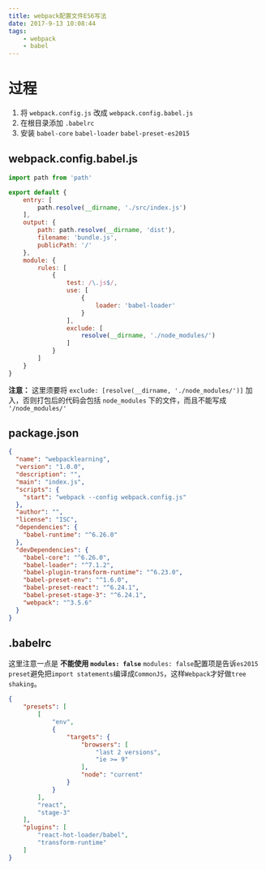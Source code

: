 ```yaml
---
title: webpack配置文件ES6写法
date: 2017-9-13 10:08:44
tags:
    - webpack
    - babel
---
```

# 过程

1. 将 `webpack.config.js` 改成 `webpack.config.babel.js`
1. 在根目录添加 `.babelrc`
1. 安装 `babel-core` `babel-loader` `babel-preset-es2015`

## webpack.config.babel.js

```javascript
import path from 'path'

export default {
    entry: [
        path.resolve(__dirname, './src/index.js')
    ],
    output: {
        path: path.resolve(__dirname, 'dist'),
        filename: 'bundle.js',
        publicPath: '/'
    },
    module: {
        rules: [
            {
                test: /\.js$/,
                use: [
                    {
                        loader: 'babel-loader'
                    }
                ],
                exclude: [
                    resolve(__dirname, './node_modules/')
                ]
            }
        ]
    }
}
```

**注意：** 这里须要将 `exclude: [resolve(__dirname, './node_modules/')]` 加入，否则打包后的代码会包括 `node_modules` 下的文件，而且不能写成 `'/node_modules/'`

## package.json

```json
{
  "name": "webpacklearning",
  "version": "1.0.0",
  "description": "",
  "main": "index.js",
  "scripts": {
    "start": "webpack --config webpack.config.js"
  },
  "author": "",
  "license": "ISC",
  "dependencies": {
    "babel-runtime": "^6.26.0"
  },
  "devDependencies": {
    "babel-core": "^6.26.0",
    "babel-loader": "^7.1.2",
    "babel-plugin-transform-runtime": "^6.23.0",
    "babel-preset-env": "^1.6.0",
    "babel-preset-react": "^6.24.1",
    "babel-preset-stage-3": "^6.24.1",
    "webpack": "^3.5.6"
  }
}
```

## .babelrc

这里注意一点是 **不能使用 `modules: false`** `modules: false`配置项是告诉`es2015 preset`避免把`import statements`编译成`CommonJS`，这样`Webpack`才好做`tree shaking`。

```json
{
    "presets": [
        [
            "env",
            {
                "targets": {
                    "browsers": [
                        "last 2 versions",
                        "ie >= 9"
                    ],
                    "node": "current"
                }
            }
        ],
        "react",
        "stage-3"
    ],
    "plugins": [
        "react-hot-loader/babel",
        "transform-runtime"
    ]
}
```
